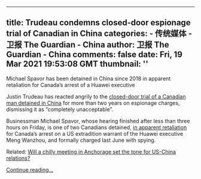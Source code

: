
---
title: Trudeau condemns closed-door espionage trial of Canadian in China
categories: 
    - 传统媒体
    - 卫报 The Guardian - China
author: 卫报 The Guardian - China
comments: false
date: Fri, 19 Mar 2021 19:53:08 GMT
thumbnail: ''
---

<div>   
<p>Michael Spavor has been detained in China since 2018 in apparent retaliation for Canada’s arrest of a Huawei executive </p><p>Justin Trudeau has reacted angrily to the <a href="https://www.theguardian.com/world/2021/mar/19/michael-spavor-canada-criticises-china-after-trial-held-in-secret">closed-door trial of a Canadian man detained in China</a> for more than two years on espionage charges, dismissing it as “completely unacceptable”.</p><p>Businessman Michael Spavor, whose hearing finished after less than three hours on Friday, is one of two Canadians detained, <a href="https://www.theguardian.com/world/2021/mar/18/canada-michael-kovrig-michael-spavor-trial-china-us-huawei">in apparent retaliation</a> for Canada’s arrest on a US extradition warrant of the Huawei executive Meng Wanzhou, and formally charged last June with spying.</p><p> <span>Related: </span><a href="https://www.theguardian.com/world/2021/mar/19/us-china-meeting-anchorage-tone-relations-turbulent-times-ahead">Will a chilly meeting in Anchorage set the tone for US-China relations?</a> </p> <a href="https://www.theguardian.com/world/2021/mar/19/justin-trudeau-canada-china-trial-michael-spavor-espionage">Continue reading...</a>  
</div>
            